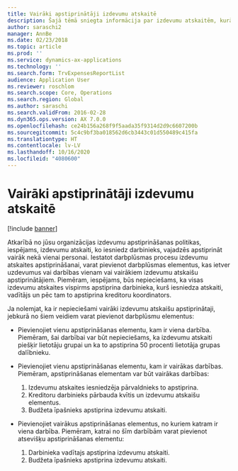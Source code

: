 ```yaml
---
title: Vairāki apstiprinātāji izdevumu atskaitē
description: Šajā tēmā sniegta informācija par izdevumu atskaitēm, kurām ir nepieciešams vairāku personu apstiprinājums.
author: saraschi2
manager: AnnBe
ms.date: 02/23/2018
ms.topic: article
ms.prod: ''
ms.service: dynamics-ax-applications
ms.technology: ''
ms.search.form: TrvExpensesReportList
audience: Application User
ms.reviewer: roschlom
ms.search.scope: Core, Operations
ms.search.region: Global
ms.author: saraschi
ms.search.validFrom: 2016-02-28
ms.dyn365.ops.version: AX 7.0.0
ms.openlocfilehash: ce24b156a268f9f5aada35f9314d2d9c6607200b
ms.sourcegitcommit: 5c4c9bf3ba018562d6cb3443c01d550489c415fa
ms.translationtype: HT
ms.contentlocale: lv-LV
ms.lasthandoff: 10/16/2020
ms.locfileid: "4080600"
---
```

# <a name="multiple-approvers-on-an-expense-report"></a>Vairāki apstiprinātāji izdevumu atskaitē

[!include [banner](../includes/banner.md)]

Atkarībā no jūsu organizācijas izdevumu apstiprināšanas politikas, iespējams, izdevumu atskaiti, ko iesniedz darbinieks, vajadzēs apstiprināt vairāk nekā vienai personai. Iestatot darbplūsmas procesu izdevumu atskaites apstiprināšanai, varat pievienot darbplūsmas elementus, kas ietver uzdevumus vai darbības vienam vai vairākiem izdevumu atskaišu apstiprinātājiem. Piemēram, iespējams, būs nepieciešams, ka visas izdevumu atskaites vispirms apstiprina darbinieka, kurš iesniedza atskaiti, vadītājs un pēc tam to apstiprina kreditoru koordinators.

Ja nolemjat, ka ir nepieciešami vairāki izdevumu atskaišu apstiprinātaji, jebkurā no šiem veidiem varat pievienot darbplūsmu elementus:

- Pievienojiet vienu apstiprināšanas elementu, kam ir viena darbība. Piemēram, šai darbībai var būt nepieciešams, ka izdevumu atskaiti piešķir lietotāju grupai un ka to apstiprina 50 procenti lietotāja grupas dalībnieku.
- Pievienojiet vienu apstiprināšanas elementu, kam ir vairākas darbības. Piemēram, apstiprināšanas elementam var būt vairākas darbības:

    1. Izdevumu atskaites iesniedzēja pārvaldnieks to apstiprina.
    2. Kreditoru darbinieks pārbauda kvītis un izdevumu atskaišu elementus.
    3. Budžeta īpašnieks apstiprina izdevumu atskaiti.

- Pievienojiet vairākus apstiprināšanas elementus, no kuriem katram ir viena darbība. Piemēram, katrai no šīm darbībām varat pievienot atsevišķu apstiprināšanas elementu:

    1. Darbinieka vadītajs apstiprina izdevumu atskaiti.
    2. Budžeta īpašnieks apstiprina izdevumu atskaiti.
